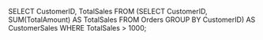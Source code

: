 SELECT 
    CustomerID,
    TotalSales
FROM
    (SELECT 
         CustomerID,
         SUM(TotalAmount) AS TotalSales
     FROM
         Orders
     GROUP BY
         CustomerID) AS CustomerSales
WHERE
    TotalSales > 1000;